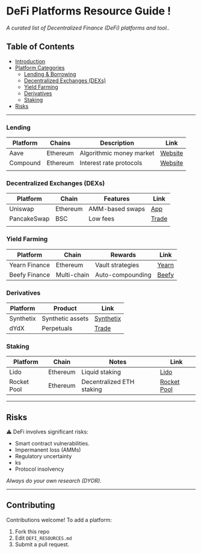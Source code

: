 # DeFi Platforms Resource Guide !

*A curated list of Decentralized Finance (DeFi) platforms and tool..*
## Table of Contents
- [Introduction](#introduction)
- [Platform Categories](#platform-categories)
  - [Lending & Borrowing](#lending--borrowing)
  - [Decentralized Exchanges (DEXs)](#decentralized-exchanges-dexs)
  - [Yield Farming](#yield-farming)
  - [Derivatives](#derivatives)
  - [Staking](#staking)
- [Risks](#risks)
---
### Lending



| Platform      | Chains       | Description | Link |
|---------------|-------------|-------------|------|
| Aave          | Ethereum    | Algorithmic money market | [Website](https://aave.com) |
| Compound      | Ethereum    | Interest rate protocols | [Website](https://compound.finance) |
| <!-- Add more --> |             |             |      |

### Decentralized Exchanges (DEXs)
| Platform      | Chain       | Features | Link |
|---------------|-------------|----------|------|
| Uniswap       | Ethereum    | AMM-based swaps | [App](https://app.uniswap.org) |
| PancakeSwap   | BSC         | Low fees | [Trade](https://pancakeswap.finance) |
| <!-- Add more --> |             |          |      |

### Yield Farming
| Platform      | Chain       | Rewards | Link |
|---------------|-------------|---------|------|
| Yearn Finance | Ethereum    | Vault strategies | [Yearn](https://yearn.finance) |
| Beefy Finance | Multi-chain | Auto-compounding | [Beefy](https://beefy.finance) |

### Derivatives
| Platform      | Product       | Link |
|---------------|---------------|------|
| Synthetix     | Synthetic assets | [Synthetix](https://synthetix.io) |
| dYdX          | Perpetuals    | [Trade](https://dydx.exchange) |

### Staking
| Platform      | Chain       | Notes | Link |
|---------------|-------------|-------|------|
| Lido          | Ethereum    | Liquid staking | [Lido](https://lido.fi) |
| Rocket Pool   | Ethereum    | Decentralized ETH staking | [Rocket Pool](https://rocketpool.net) |

---

## Risks
⚠️ DeFi involves significant risks:
- Smart contract vulnerabilities.
- Impermanent loss (AMMs)
- Regulatory uncertainty
- ks
- Protocol insolvency

*Always do your own research (DYOR).*

---

## Contributing
Contributions welcome! To add a platform:
1. Fork this repo
2. Edit `DEFI_RESOURCES.md`
3. Submit a pull request.
